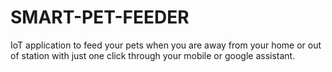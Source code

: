 # SMART-PET-FEEDER
IoT application to feed your pets when you are away from your home or out of station with just one click through your mobile or google assistant.
